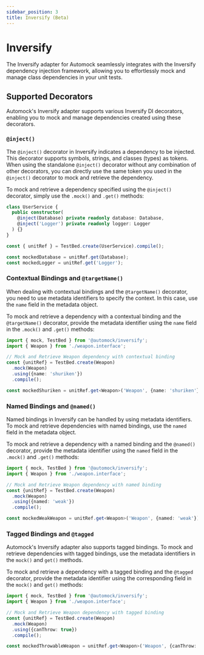 ```yaml
---
sidebar_position: 3
title: Inversify (Beta)
---
```


# Inversify

The Inversify adapter for Automock seamlessly integrates with the Inversify dependency injection framework, allowing you
to effortlessly mock and manage class dependencies in your unit tests.

## Supported Decorators

Automock's Inversify adapter supports various Inversify DI decorators, enabling you to mock and manage dependencies
created using these decorators.

### `@inject()`

The `@inject()` decorator in Inversify indicates a dependency to be injected. This decorator supports symbols, strings,
and classes (types) as tokens. When using the standalone `@inject()` decorator without any combination of other
decorators, you can directly use the same token you used in the `@inject()` decorator to mock and retrieve the
dependency.

To mock and retrieve a dependency specified using the `@inject()` decorator, simply use the `.mock()` and `.get()`
methods:

```typescript
class UserService {
  public constructor(
    @inject(Database) private readonly database: Database,
    @inject('Logger') private readonly logger: Logger
  ) {}
}

const { unitRef } = TestBed.create(UserService).compile();

const mockedDatabase = unitRef.get(Database);
const mockedLogger = unitRef.get('Logger');
```

### Contextual Bindings and `@targetName()`

When dealing with contextual bindings and the `@targetName()` decorator, you need to use metadata identifiers to specify
the context. In this case, use the `name` field in the metadata object.

To mock and retrieve a dependency with a contextual binding and the `@targetName()` decorator, provide the metadata
identifier using the `name` field in the `.mock()` and `.get()` methods:

```typescript
import { mock, TestBed } from '@automock/inversify';
import { Weapon } from './weapon.interface';

// Mock and Retrieve Weapon dependency with contextual binding
const {unitRef} = TestBed.create(Weapon)
  .mock(Weapon)
  .using({name: 'shuriken'})
  .compile();

const mockedShuriken = unitRef.get<Weapon>('Weapon', {name: 'shuriken'});
```

### Named Bindings and `@named()`

Named bindings in Inversify can be handled by using metadata identifiers. To mock and retrieve dependencies with named
bindings, use the `named` field in the metadata object.

To mock and retrieve a dependency with a named binding and the `@named()` decorator, provide the metadata identifier using
the `named` field in the `.mock()` and `.get()` methods:

```typescript
import { mock, TestBed } from '@automock/inversify';
import { Weapon } from './weapon.interface';

// Mock and Retrieve Weapon dependency with named binding
const {unitRef} = TestBed.create(Weapon)
  .mock(Weapon)
  .using({named: 'weak'})
  .compile();

const mockedWeakWeapon = unitRef.get<Weapon>('Weapon', {named: 'weak'});
```

### Tagged Bindings and `@tagged`

Automock's Inversify adapter also supports tagged bindings. To mock and retrieve dependencies with tagged bindings, use
the metadata identifiers in the `mock()` and `get()` methods.

To mock and retrieve a dependency with a tagged binding and the `@tagged` decorator, provide the metadata identifier
using the corresponding field in the `mock()` and `get()` methods:

```typescript
import { mock, TestBed } from '@automock/inversify';
import { Weapon } from './weapon.interface';

// Mock and Retrieve Weapon dependency with tagged binding
const {unitRef} = TestBed.create(Weapon)
  .mock(Weapon)
  .using({canThrow: true})
  .compile();

const mockedThrowableWeapon = unitRef.get<Weapon>('Weapon', {canThrow: true});
```
